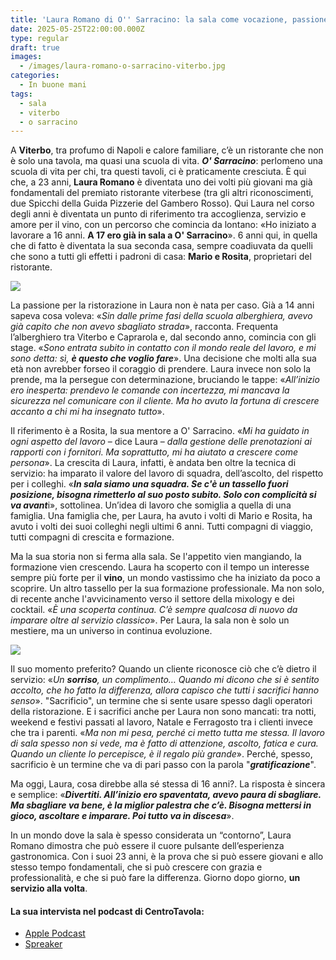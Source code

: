```yaml
---
title: 'Laura Romano di O'' Sarracino: la sala come vocazione, passione e crescita'
date: 2025-05-25T22:00:00.000Z
type: regular
draft: true
images:
  - /images/laura-romano-o-sarracino-viterbo.jpg
categories:
  - In buone mani
tags:
  - sala
  - viterbo
  - o sarracino
---
```


A **Viterbo**, tra profumo di Napoli e calore familiare, c’è un ristorante che non è solo una tavola, ma quasi una scuola di vita. ***O' Sarracino***: perlomeno una scuola di vita per chi, tra questi tavoli, ci è praticamente cresciuta. È qui che, a 23 anni, **Laura Romano** è diventata uno dei volti più giovani ma già fondamentali del premiato ristorante viterbese (tra gli altri riconoscimenti, due Spicchi della Guida Pizzerie del Gambero Rosso). Qui Laura nel corso degli anni è diventata un punto di riferimento tra accoglienza, servizio e amore per il vino, con un percorso che comincia da lontano: «Ho iniziato a lavorare a 16 anni. **A 17 ero già in sala a O' Sarracino**». 6 anni qui, in quella che di fatto è diventata la sua seconda casa, sempre coadiuvata da quelli che sono a tutti gli effetti i padroni di casa: **Mario e Rosita**, proprietari del ristorante.

![](/images/laura-romano-sarracino.jpg)

La passione per la ristorazione in Laura non è nata per caso. Già a 14 anni sapeva cosa voleva: «*Sin dalle prime fasi della scuola alberghiera, avevo già capito che non avevo sbagliato strada*», racconta. Frequenta l’alberghiero tra Viterbo e Caprarola e, dal secondo anno, comincia con gli stage. «*Sono entrata subito in contatto con il mondo reale del lavoro, e mi sono detta: sì, **è questo che voglio fare***». Una decisione che molti alla sua età non avrebber forseo il coraggio di prendere. Laura invece non solo la prende, ma la persegue con determinazione, bruciando le tappe: «*All’inizio ero inesperta: prendevo le comande con incertezza, mi mancava la sicurezza nel comunicare con il cliente. Ma ho avuto la fortuna di crescere accanto a chi mi ha insegnato tutto*».

Il riferimento è a Rosita, la sua mentore a O' Sarracino. «*Mi ha guidato in ogni aspetto del lavoro* – dice Laura – *dalla gestione delle prenotazioni ai rapporti con i fornitori. Ma soprattutto, mi ha aiutato a crescere come persona*». La crescita di Laura, infatti, è andata ben oltre la tecnica di servizio: ha imparato il valore del lavoro di squadra, dell’ascolto, del rispetto per i colleghi. «***In sala siamo una squadra. Se c'è un tassello fuori posizione, bisogna rimetterlo al suo posto subito. Solo con complicità si va avant***i», sottolinea. Un’idea di lavoro che somiglia a quella di una famiglia. Una famiglia che, per Laura, ha avuto i volti di Mario e Rosita, ha avuto i volti dei suoi colleghi negli ultimi 6 anni. Tutti compagni di viaggio, tutti compagni di crescita e formazione.

Ma la sua storia non si ferma alla sala. Se l'appetito vien mangiando, la formazione vien crescendo. Laura ha scoperto con il tempo un interesse sempre più forte per il **vino**, un mondo vastissimo che ha iniziato da poco a scoprire. Un altro tassello per la sua formazione professionale. Ma non solo, di recente anche l'avvicinamento verso il settore della mixology e dei cocktail. «*È una scoperta continua. C’è sempre qualcosa di nuovo da imparare oltre al servizio classico*». Per Laura, la sala non è solo un mestiere, ma un universo in continua evoluzione.

![](</images/o sarracino-sala.jpg>)

Il suo momento preferito? Quando un cliente riconosce ciò che c’è dietro il servizio: «*Un **sorriso**, un complimento… Quando mi dicono che si è sentito accolto, che ho fatto la differenza, allora capisco che tutti i sacrifici hanno senso*». "Sacrificio", un termine che si sente usare spesso dagli operatori della ristorazione. E i sacrifici anche per Laura non sono mancati: tra notti, weekend e festivi passati al lavoro, Natale e Ferragosto tra i clienti invece che tra i parenti. «*Ma non mi pesa, perché ci metto tutta me stessa. Il lavoro di sala spesso non si vede, ma è fatto di attenzione, ascolto, fatica e cura. Quando un cliente lo percepisce, è il regalo più grande*». Perché, spesso, sacrificio è un termine che va di pari passo con la parola "***gratificazione***".

Ma oggi, Laura, cosa direbbe alla sé stessa di 16 anni?. La risposta è sincera e semplice: «***Divertiti. All’inizio ero spaventata, avevo paura di sbagliare. Ma sbagliare va bene, è la miglior palestra che c’è. Bisogna mettersi in gioco, ascoltare e imparare. Poi tutto va in discesa***».

In un mondo dove la sala è spesso considerata un “contorno”, Laura Romano dimostra che può essere il cuore pulsante dell’esperienza gastronomica. Con i suoi 23 anni, è la prova che si può essere giovani e allo stesso tempo fondamentali, che si può crescere con grazia e professionalità, e che si può fare la differenza. Giorno dopo giorno, **un servizio alla volta**.

#### La sua intervista nel podcast di CentroTavola:

* [Apple Podcast](https://podcasts.apple.com/us/podcast/in-buone-mani-con-laura-romano-entriamo-in-sala-da/id1509298726?i=1000709477212)
* [Spreaker](https://shorturl.at/ASwmb)
